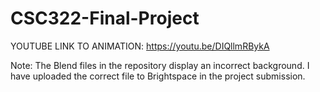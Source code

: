 # CSC322-Final-Project

YOUTUBE LINK TO ANIMATION: https://youtu.be/DIQllmRBykA

Note: The Blend files in the repository display an incorrect background. I have uploaded the correct file to Brightspace in the project submission.

